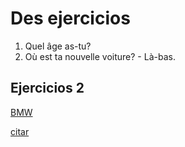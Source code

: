 # Des ejercicios


1. Quel âge as-tu?
2. Où est ta nouvelle voiture? - Là-bas.

## Ejercicios 2

[BMW](https://autoidea.by/)

[citar](https://www.citroen.by/)
